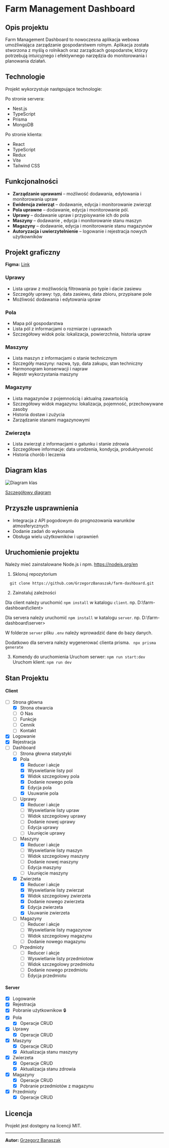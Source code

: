 # Farm Management Dashboard

## Opis projektu

Farm Management Dashboard to nowoczesna aplikacja webowa umożliwiająca zarządzanie gospodarstwem rolnym. Aplikacja została stworzona z myślą o rolnikach oraz zarządcach gospodarstw, którzy potrzebują intuicyjnego i efektywnego narzędzia do monitorowania i planowania działań.

## Technologie

Projekt wykorzystuje następujące technologie:

Po stronie servera:

- Nest.js
- TypeScript
- Prisma
- MongoDB

Po stronie klienta:

- React
- TypeScript
- Redux
- Vite
- Tailwind CSS

## Funkcjonalności

- **Zarządzanie uprawami** – możliwość dodawania, edytowania i monitorowania upraw
- **Ewidencja zwierząt** – dodawanie, edycja i monitorowanie zwierząt
- **Pola uprawne** – dodawanie, edycja i monitorowanie pól.
- **Uprawy** – dodawanie upraw i przypisywanie ich do pola
- **Maszyny** – dodawanie , edycja i monitorowanie stanu maszyn
- **Magazyny** – dodawanie, edycja i monitorowanie stanu magazynów
- **Autoryzacja i uwierzytelnienie** – logowanie i rejestracja nowych użytkowników

## Projekt graficzny

**Figma:** [Link](https://www.figma.com/design/guX7cNrLpVMqYbFrD9UhHm/Farm-Dashboard?node-id=164-75&t=FSwea2TUMQbAwJLR-0)

### Uprawy

- Lista upraw z możliwością filtrowania po typie i dacie zasiewu
- Szczegóły uprawy: typ, data zasiewu, data zbioru, przypisane pole
- Możliwość dodawania i edytowania upraw

### Pola

- Mapa pól gospodarstwa
- Lista pól z informacjami o rozmiarze i uprawach
- Szczegółowy widok pola: lokalizacja, powierzchnia, historia upraw

### Maszyny

- Lista maszyn z informacjami o stanie technicznym
- Szczegóły maszyny: nazwa, typ, data zakupu, stan techniczny
- Harmonogram konserwacji i napraw
- Rejestr wykorzystania maszyny

### Magazyny

- Lista magazynów z pojemnością i aktualną zawartością
- Szczegółowy widok magazynu: lokalizacja, pojemność, przechowywane zasoby
- Historia dostaw i zużycia
- Zarządzanie stanami magazynowymi

### Zwierzęta

- Lista zwierząt z informacjami o gatunku i stanie zdrowia
- Szczegółowe informacje: data urodzenia, kondycja, produktywność
- Historia chorób i leczenia

## Diagram klas

![Diagram klas](img/diagram.png)

[Szczegółowy diagram](https://dbdiagram.io/d/67b1aeed263d6cf9a04ece33)

## Przyszłe usprawnienia

- Integracja z API pogodowym do prognozowania warunków atmosferycznych
- Dodanie zadań do wykonania
- Obsługa wielu użytkowników i uprawnień

## Uruchomienie projektu

Należy mieć zainstalowane Node.js i npm.
https://nodejs.org/en

1. Sklonuj repozytorium

```
  git clone https://github.com/GrzegorzBanaszak/farm-dashboard.git
```

2. Zainstaluj zależności

Dla client należy uruchomić `npm install` w katalogu `client`.
np. D:\farm-dashboard\client>

Dla servera należy uruchomić `npm install` w katalogu `server`.
np. D:\farm-dashboard\server>

W folderze `server` pliku `.env` należy wprowadzić dane do bazy danych.

Dodatkowo dla servera należy wygenerować clienta prisma. ` npx prisma generate`

3. Komendy do uruchomienia
   Uruchom serwer: `npm run start:dev`
   Uruchom klient: `npm run dev`

## Stan Projektu

#### Client

- [ ] Strona główna
  - [x] Strona otwarcia
  - [ ] O Nas
  - [ ] Funkcje
  - [ ] Cennik
  - [ ] Kontakt
- [x] Logowanie
- [x] Rejestracja
- [ ] Dashboard
  - [ ] Strona głowna statystyki
  - [x] Pola
    - [x] Reducer i akcje
    - [x] Wyswietlanie listy pol
    - [x] Widok szczegolowy pola
    - [x] Dodanie nowego pola
    - [x] Edycja pola
    - [x] Usuwanie pola
  - [ ] Uprawy
    - [x] Reducer i akcje
    - [ ] Wyswietlanie listy upraw
    - [ ] Widok szczegolowy uprawy
    - [ ] Dodanie nowej uprawy
    - [ ] Edycja uprawy
    - [ ] Usunięcie uprawy
  - [ ] Maszyny
    - [x] Reducer i akcje
    - [ ] Wyswietlanie listy maszyn
    - [ ] Widok szczegolowy maszyny
    - [ ] Dodanie nowej maszyny
    - [ ] Edycja maszyny
    - [ ] Usunięcie maszyny
  - [x] Zwierzeta
    - [x] Reducer i akcje
    - [x] Wyswietlanie listy zwierzat
    - [x] Widok szczegolowy zwierzeta
    - [x] Dodanie nowego zwierzeta
    - [x] Edycja zwierzeta
    - [x] Usuwanie zwierzeta
  - [ ] Magazyny
    - [ ] Reducer i akcje
    - [ ] Wyswietlanie listy magazynow
    - [ ] Widok szczegolowy magazynu
    - [ ] Dodanie nowego magazynu
  - [ ] Przedmioty
    - [ ] Reducer i akcje
    - [ ] Wyswietlanie listy przedmiotow
    - [ ] Widok szczegolowy przedmiotu
    - [ ] Dodanie nowego przedmiotu
    - [ ] Edycja przedmiotu

#### Server

- [x] Logowanie
- [x] Rejestracja
- [x] Pobranie użytkownikow 🔒
- [x] Pola
  - [x] Operacje CRUD
- [x] Uprawy
  - [x] Operacje CRUD
- [x] Maszyny
  - [x] Operacje CRUD
  - [x] Aktualizacja stanu maszyny
- [x] Zwierzeta
  - [x] Operacje CRUD
  - [x] Aktualizacja stanu zdrowia
- [x] Magazyny
  - [x] Operacje CRUD
  - [x] Pobranie przedmiotów z magazynu
- [x] Przedmioty
  - [x] Operacje CRUD

## Licencja

Projekt jest dostępny na licencji MIT.

---

**Autor:** [Grzegorz Banaszak](https://github.com/GrzegorzBanaszak)
